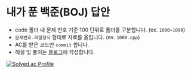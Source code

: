 # 내가 푼 백준(BOJ) 답안

- code 폴더 내 문제 번호 기준 100 단위로 폴더를 구분합니다. (ex. `1000~1099`)
- `문제번호.파일형식` 형태로 자료를 올립니다. (ex. `1000.cpp`)
- AC를 받은 코드만 `commit` 합니다.
- 해설 및 풀이는 [블로그](https://khyunx.tistory.com)에 작성합니다.

[![Solved.ac Profile](http://mazassumnida.wtf/api/v2/generate_badge?boj=kangkh0906)](https://solved.ac/kangkh0906/)
